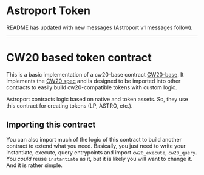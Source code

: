 # Astroport Token

README has updated with new messages (Astroport v1 messages follow).

---
# CW20 based token contract

This is a basic implementation of a cw20-base contract [CW20-base](https://github.com/CosmWasm/cw-plus/tree/master/contracts/cw20-base). It implements the [CW20 spec](https://github.com/CosmWasm/cosmwasm-plus/tree/main/packages/cw20) and is designed to be imported into other contracts to easily build cw20-compatible tokens with custom logic.

Astroport contracts logic based on native and token assets. So, they use this contract for creating tokens (LP, ASTRO, etc.).

## Importing this contract

You can also import much of the logic of this contract to build another contract to extend what you need. Basically, you just need to write your instantiate, execute, query entrypoints and import `cw20_execute`, `cw20_query`. You _could_ reuse `instantiate` as it, but it is likely you will want to change it. And it is rather simple.